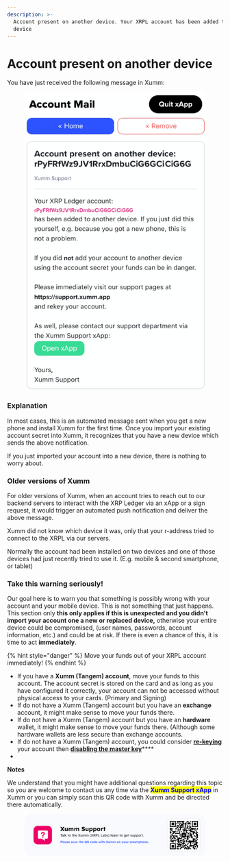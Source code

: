 ```yaml
---
description: >-
  Account present on another device. Your XRPL account has been added to another
  device
---
```


# Account present on another device

You have just received the following message in Xumm:

<figure><img src="../.gitbook/assets/Account Present.png" alt=""><figcaption></figcaption></figure>

### Explanation

In most cases, this is an automated message sent when you get a new phone and install Xumm for the first time. Once you import your existing account secret into Xumm, it recognizes that you have a new device which sends the above notification.

If you just imported your account into a new device, there is nothing to worry about.

### Older versions of Xumm

For older versions of Xumm, when an account tries to reach out to our backend servers to interact with the XRP Ledger via an xApp or a sign request, it would trigger an automated push notification and deliver the above message.&#x20;

Xumm did not know which device it was, only that your r-address tried to connect to the XRPL via our servers.&#x20;

Normally the account had been installed on two devices and one of those devices had just recently tried to use it. (E.g. mobile & second smartphone, or tablet)

### Take this warning seriously!

Our goal here is to warn you that something is possibly wrong with your account and your mobile device. This is not something that just happens. This section only **this only applies if this is unexpected and you didn't import your account one a new or replaced device,** otherwise your entire device could be compromised, (user names, passwords, account information, etc.) and could be at risk.  If there is even a chance of this, it is time to act **immediately**.&#x20;

{% hint style="danger" %}
Move your funds out of your XRPL account immediately!
{% endhint %}

* If you have a **Xumm (Tangem) account**, move your funds to this account. The account secret is stored on the card and as long as you have configured it correctly, your account can not be accessed without physical access to your cards. (Primary and Signing)
* If do not have a Xumm (Tangem) account but you have an **exchange** account, it might make sense to move your funds there.&#x20;
* If do not have a Xumm (Tangem) account but you have an **hardware** wallet, it might make sense to move your funds there. (Although some hardware wallets are less secure than exchange accounts.
* If do not have a Xumm (Tangem) account, you could consider [**re-keying**](../getting-started-with-xumm/how-to-rekey-your-account.md) your account then [**disabling the master key**](../getting-started-with-xumm/how-to-disable-the-master-key.md)****
*

**Notes**

We understand that you might have additional questions regarding this topic so you are welcome to contact us any time via the <mark style="color:blue;">**Xumm Support xApp**</mark> in Xumm or you can simply scan this QR code with Xumm and be directed there automatically.

<figure><img src="../.gitbook/assets/Support banner Xumm.png" alt=""><figcaption></figcaption></figure>
